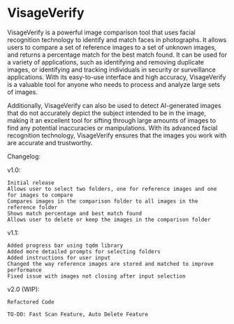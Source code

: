 # VisageVerify
 VisageVerify is a powerful image comparison tool that uses facial recognition technology to identify and match faces in photographs. It allows users to compare a set of reference images to a set of unknown images, and returns a percentage match for the best match found. It can be used for a variety of applications, such as identifying and removing duplicate images, or identifying and tracking individuals in security or surveillance applications. With its easy-to-use interface and high accuracy, VisageVerify is a valuable tool for anyone who needs to process and analyze large sets of images. 

 Additionally, VisageVerify can also be used to detect AI-generated images that do not accurately depict the subject intended to be in the image, making it an excellent tool for sifting through large amounts of images to find any potential inaccuracies or manipulations. With its advanced facial recognition technology, VisageVerify ensures that the images you work with are accurate and trustworthy.
 

Changelog:

v1.0:

    Initial release
    Allows user to select two folders, one for reference images and one for images to compare
    Compares images in the comparison folder to all images in the reference folder
    Shows match percentage and best match found
    Allows user to delete or keep the images in the comparison folder

v1.1:

    Added progress bar using tqdm library
    Added more detailed prompts for selecting folders
    Added instructions for user input 
    Changed the way reference images are stored and matched to improve performance
    Fixed issue with images not closing after input selection

v2.0 (WIP):

    Refactored Code

    TO-DO: Fast Scan Feature, Auto Delete Feature